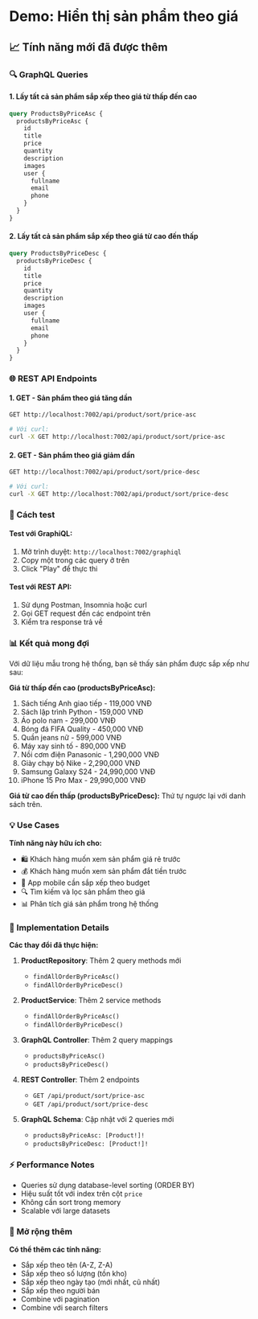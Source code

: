 # Demo: Hiển thị sản phẩm theo giá

## 📈 Tính năng mới đã được thêm

### 🔍 GraphQL Queries

#### 1. Lấy tất cả sản phẩm sắp xếp theo giá từ thấp đến cao
```graphql
query ProductsByPriceAsc {
  productsByPriceAsc {
    id
    title
    price
    quantity
    description
    images
    user {
      fullname
      email
      phone
    }
  }
}
```

#### 2. Lấy tất cả sản phẩm sắp xếp theo giá từ cao đến thấp  
```graphql
query ProductsByPriceDesc {
  productsByPriceDesc {
    id
    title
    price
    quantity
    description
    images
    user {
      fullname
      email
      phone
    }
  }
}
```

### 🌐 REST API Endpoints

#### 1. GET - Sản phẩm theo giá tăng dần
```bash
GET http://localhost:7002/api/product/sort/price-asc

# Với curl:
curl -X GET http://localhost:7002/api/product/sort/price-asc
```

#### 2. GET - Sản phẩm theo giá giảm dần
```bash
GET http://localhost:7002/api/product/sort/price-desc

# Với curl:
curl -X GET http://localhost:7002/api/product/sort/price-desc
```

### 🧪 Cách test

#### Test với GraphiQL:
1. Mở trình duyệt: `http://localhost:7002/graphiql`
2. Copy một trong các query ở trên
3. Click "Play" để thực thi

#### Test với REST API:
1. Sử dụng Postman, Insomnia hoặc curl
2. Gọi GET request đến các endpoint trên
3. Kiểm tra response trả về

### 📊 Kết quả mong đợi

Với dữ liệu mẫu trong hệ thống, bạn sẽ thấy sản phẩm được sắp xếp như sau:

**Giá từ thấp đến cao (productsByPriceAsc):**
1. Sách tiếng Anh giao tiếp - 119,000 VNĐ
2. Sách lập trình Python - 159,000 VNĐ  
3. Áo polo nam - 299,000 VNĐ
4. Bóng đá FIFA Quality - 450,000 VNĐ
5. Quần jeans nữ - 599,000 VNĐ
6. Máy xay sinh tố - 890,000 VNĐ
7. Nồi cơm điện Panasonic - 1,290,000 VNĐ
8. Giày chạy bộ Nike - 2,290,000 VNĐ
9. Samsung Galaxy S24 - 24,990,000 VNĐ
10. iPhone 15 Pro Max - 29,990,000 VNĐ

**Giá từ cao đến thấp (productsByPriceDesc):**
Thứ tự ngược lại với danh sách trên.

### 💡 Use Cases

**Tính năng này hữu ích cho:**
- 🛍️ Khách hàng muốn xem sản phẩm giá rẻ trước
- 💰 Khách hàng muốn xem sản phẩm đắt tiền trước  
- 📱 App mobile cần sắp xếp theo budget
- 🔍 Tìm kiếm và lọc sản phẩm theo giá
- 📊 Phân tích giá sản phẩm trong hệ thống

### 🔧 Implementation Details

**Các thay đổi đã thực hiện:**

1. **ProductRepository**: Thêm 2 query methods mới
   - `findAllOrderByPriceAsc()`
   - `findAllOrderByPriceDesc()`

2. **ProductService**: Thêm 2 service methods
   - `findAllOrderByPriceAsc()`
   - `findAllOrderByPriceDesc()`

3. **GraphQL Controller**: Thêm 2 query mappings
   - `productsByPriceAsc()`
   - `productsByPriceDesc()`

4. **REST Controller**: Thêm 2 endpoints
   - `GET /api/product/sort/price-asc`
   - `GET /api/product/sort/price-desc`

5. **GraphQL Schema**: Cập nhật với 2 queries mới
   - `productsByPriceAsc: [Product!]!`
   - `productsByPriceDesc: [Product!]!`

### ⚡ Performance Notes

- Queries sử dụng database-level sorting (ORDER BY)
- Hiệu suất tốt với index trên cột `price`
- Không cần sort trong memory
- Scalable với large datasets

### 🚀 Mở rộng thêm

**Có thể thêm các tính năng:**
- Sắp xếp theo tên (A-Z, Z-A)
- Sắp xếp theo số lượng (tồn kho)
- Sắp xếp theo ngày tạo (mới nhất, cũ nhất)
- Sắp xếp theo người bán
- Combine với pagination
- Combine với search filters